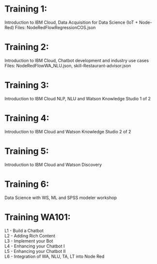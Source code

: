 # Training 1: 
Introduction to IBM Cloud, Data Acquisition for Data Science (IoT + Node-Red)
Files:
NodeRedFlowRegressionCOS.json

# Training 2:
Introduction to IBM Cloud, Chatbot development and industry use cases
Files:
NodeRedFlowWA_NLU.json,
skill-Restaurant-advisor.json

# Training 3:
Introduction to IBM Cloud NLP, NLU and Watson Knowledge Studio 1 of 2

# Training 4:
Introduction to IBM Cloud and Watson Knowledge Studio 2 of 2

# Training 5:
Introduction to IBM Cloud and Watson Discovery

# Training 6:
Data Science with WS, ML and SPSS modeler workshop


# Training WA101:
L1 - Build a Chatbot  
L2 - Adding Rich Content  
L3 - Implement your Bot  
L4 - Enhancing your Chatbot I  
L5 - Enhancing your Chatbot II  
L6 - Integration of WA, NLU, TA, LT into Node Red  


